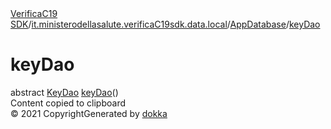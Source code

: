 <html>
  <head>
    <meta name="viewport" content="width=device-width, initial-scale=1" charset="UTF-8">
    <title>keyDao</title>
<link href="../../../../../../images/logo-icon.svg" rel="icon" type="image/svg"><script>var pathToRoot = "../../../";</script><script type="text/javascript" src="../../../scripts/sourceset_dependencies.js" async="async"></script><link href="../../../styles/style.css" rel="Stylesheet"><link href="../../../styles/logo-styles.css" rel="Stylesheet"><link href="../../../styles/jetbrains-mono.css" rel="Stylesheet"><link href="../../../styles/main.css" rel="Stylesheet"><script type="text/javascript" src="../../../scripts/clipboard.js" async="async"></script><script type="text/javascript" src="../../../scripts/navigation-loader.js" async="async"></script><script type="text/javascript" src="../../../scripts/platform-content-handler.js" async="async"></script><script type="text/javascript" src="../../../scripts/main.js" async="async"></script>  </head>
  <body>
    <div id="container">
      <div id="leftColumn"><a href="../../../index.html">
          <div id="logo"></div>
        </a>
        <div id="paneSearch"></div>
        <div id="sideMenu"></div>
      </div>
      <div id="main">
        <div id="leftToggler"><span class="icon-toggler"></span></div>
<script type="text/javascript" src="../../../scripts/main.js"></script>        <div class="main-content" id="content" pageIds="VerificaC19 SDK::it.ministerodellasalute.verificaC19sdk.data.local/AppDatabase/keyDao/#/PointingToDeclaration//165651098">
          <div class="navigation-wrapper" id="navigation-wrapper">
            <div class="breadcrumbs"><a href="../../../index.html">VerificaC19 SDK</a>/<a href="../index.html">it.ministerodellasalute.verificaC19sdk.data.local</a>/<a href="index.html">AppDatabase</a>/<a href="key-dao.html">keyDao</a></div>
            <div class="pull-right d-flex">
              <div id="searchBar"></div>
            </div>
          </div>
          <div class="cover ">
            <h1 class="cover"><span>key</span><wbr></wbr><span>Dao</span></h1>
          </div>
<div class="divergent-group" data-filterable-current=":sdk:dokkaHtml/release" data-filterable-set=":sdk:dokkaHtml/release"><div class="with-platform-tags"><span class="pull-right"></span></div>

  <div>
    <div class="platform-hinted " data-platform-hinted="data-platform-hinted"><div class="content sourceset-depenent-content" data-active="" data-togglable=":sdk:dokkaHtml/release"><div class="symbol monospace block">abstract <a href="../-key-dao/index.html">KeyDao</a> <a href="key-dao.html">keyDao</a>()<span class="top-right-position"><span class="copy-icon"></span><div class="copy-popup-wrapper popup-to-left"><span class="copy-popup-icon"></span><span>Content copied to clipboard</span></div></span></div></div></div>
  </div>
</div>
        </div>
        <div class="footer"><span class="go-to-top-icon"><a href="#content"></a></span><span>© 2021 Copyright</span><span class="pull-right"><span>Generated by </span><a href="https://github.com/Kotlin/dokka"><span>dokka</span><span class="padded-icon"></span></a></span></div>
      </div>
    </div>
  </body>
</html>

